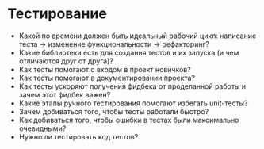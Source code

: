 # Тестирование

* Какой по времени должен быть идеальный рабочий цикл: написание теста -> изменение функциональности -> рефакторинг?
* Какие библиотеки есть для создания тестов и их запуска (и чем отличаются друг от друга)?
* Как тесты помогают с входом в проект новичков?
* Как тесты помогают в документировании проекта?
* Как тесты ускоряют получения фидбека от проделанной работы и зачем этот фидбек важен?
* Какие этапы ручного тестирования помогают избегать unit-тесты?
* Зачем добиваться того, чтобы тесты работали быстро?
* Как добиваться того, чтобы ошибки в тестах были максимально очевидными?
* Нужно ли тестировать код тестов?